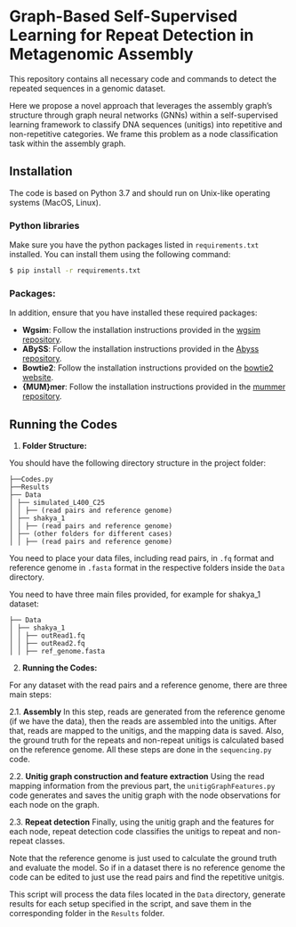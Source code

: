 # Graph-Based Self-Supervised Learning for Repeat Detection in Metagenomic Assembly

This repository contains all necessary code and commands to detect the repeated sequences in a genomic dataset.

Here we propose a novel approach that leverages the assembly graph’s structure through graph neural networks (GNNs) within a self-supervised
learning framework to classify DNA sequences (unitigs) into repetitive and non-repetitive categories.
We frame this problem as a node classification task within the assembly graph.


## Installation

The code is based on Python 3.7 and should run on Unix-like operating systems (MacOS, Linux).

### Python libraries

Make sure you have the python packages listed in `requirements.txt` installed. You can install them using the following command:

```sh
$ pip install -r requirements.txt
```

### Packages:

In addition, ensure that you have installed these required packages:

- **Wgsim**: Follow the installation instructions provided in the [wgsim repository](https://github.com/lh3/wgsim).
- **ABySS**: Follow the installation instructions provided in the [Abyss repository](https://github.com/bcgsc/abyss).
- **Bowtie2**: Follow the installation instructions provided on the [bowtie2 website](http://bowtie-bio.sourceforge.net/bowtie2/index.shtml).
- **{MUM}mer**: Follow the installation instructions provided in the [mummer repository](https://mummer4.github.io/).


## Running the Codes

1. **Folder Structure:**

You should have the following directory structure in the project folder:

```
├──Codes.py
├──Results
├── Data
│ ├── simulated_L400_C25
│ │ ├── (read pairs and reference genome)
│ ├── shakya_1
│ │ ├── (read pairs and reference genome)
│ ├── (other folders for different cases)
│ │ ├── (read pairs and reference genome)
```

You need to place your data files, including read pairs, in `.fq` format and reference genome in `.fasta` format in the respective folders inside the `Data` directory.

You need to have three main files provided, for example for shakya_1 dataset:

```
├── Data
│ ├── shakya_1
│ │ ├── outRead1.fq
│ │ ├── outRead2.fq
│ │ ├── ref_genome.fasta
```

2. **Running the Codes:**

For any dataset with the read pairs and a reference genome, there are three main steps:

2.1. **Assembly**
In this step, reads are generated from the reference genome (if we have the data), then the reads are assembled into the unitigs. After that, reads are mapped to the unitigs, and the mapping data is saved. Also, the ground truth for the repeats and non-repeat unitigs is calculated based on the reference genome. All these steps are done in the `sequencing.py` code.

2.2. **Unitig graph construction and feature extraction**
Using the read mapping information from the previous part, the `unitigGraphFeatures.py` code generates and saves the unitig graph with the node observations for each node on the graph.

2.3. **Repeat detection**
Finally, using the unitig graph and the features for each node, repeat detection code classifies the unitigs to repeat and non-repeat classes.

Note that the reference genome is just used to calculate the ground truth and evaluate the model. So if in a dataset there is no reference genome the code can be edited to just use the read pairs and find the repetitive unitgis.

This script will process the data files located in the `Data` directory, generate results for each setup specified in the script, and save them in the corresponding folder in the `Results` folder.




